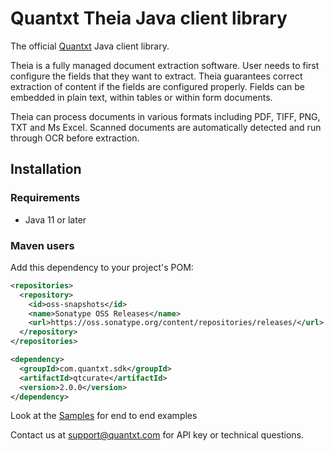# Quantxt Theia Java client library


The official [Quantxt][quantxt] Java client library.

Theia is a fully managed document extraction software. User needs to first configure the fields that they want to extract. Theia guarantees correct extraction of content if the fields are configured properly. Fields can be embedded in plain text, within tables or within form documents.

Theia can process documents in various formats including PDF, TIFF, PNG, TXT and Ms Excel. Scanned documents are automatically detected and run through OCR before extraction. 


## Installation

### Requirements

- Java 11 or later


### Maven users

Add this dependency to your project's POM:


```xml
<repositories>
  <repository>
    <id>oss-snapshots</id>
    <name>Sonatype OSS Releases</name>
    <url>https://oss.sonatype.org/content/repositories/releases/</url>
  </repository>
</repositories>

<dependency>
  <groupId>com.quantxt.sdk</groupId>
  <artifactId>qtcurate</artifactId>
  <version>2.0.0</version>
</dependency>
```

[quantxt]: http://quantxt.com

Look at the [Samples](src/main/java/com/quantxt/sdk/sample) for end to end examples

Contact us at <support@quantxt.com> for API key or technical questions.

